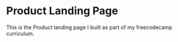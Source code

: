# Product Landing Page
 This is the Product landing page I built as part of my freecodecamp curriculum.
